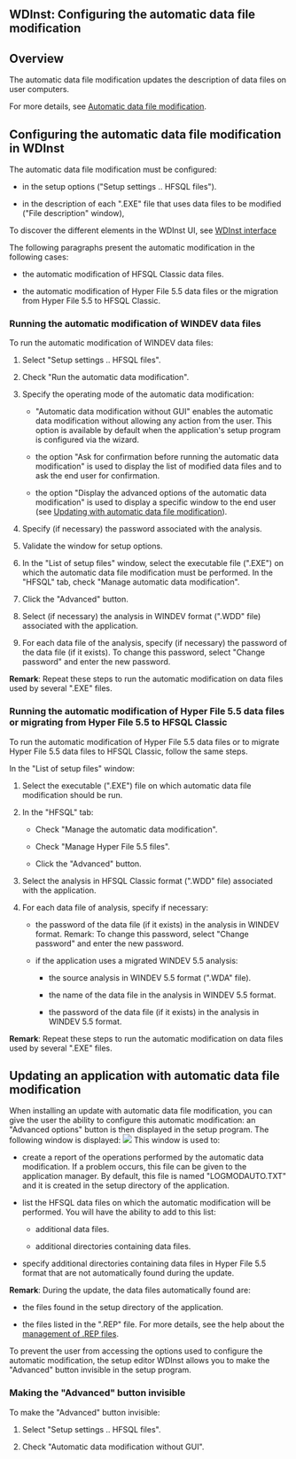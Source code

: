 


## WDInst: Configuring the automatic data file modification
			



<a name="NOTE1"></a>
<a name="NOTE1_1"></a>


## Overview
<a name="overview_ELTTEXTE000197"></a>
The automatic data file modification updates the description of data files on user computers.

For more details, see [Automatic data file modification](../WDLang4/3044195.md).

<a name="NOTE2"></a>
<a name="NOTE2_1"></a>


## Configuring the automatic data file modification in WDInst
<a name="configuring_the_automatic_data_file_modification_wdinst_ELTTEXTE000221"></a>
The automatic data file modification must be configured:

- in the setup options ("Setup settings .. HFSQL files").

- in the description of each ".EXE" file that uses data files to be modified ("File description" window), 




To discover the different elements in the WDInst UI, see [WDInst interface](../Editeurs/2028022.md)

The following paragraphs present the automatic modification in the following cases:

- the automatic modification of HFSQL Classic data files.

- the automatic modification of Hyper File 5.5 data files or the migration from Hyper File 5.5 to HFSQL Classic.



<a name="NOTE2_2"></a>


### Running the automatic modification of WINDEV data files
<a name="running_the_automatic_modification_windev_data_files_ELTPARAGRAPHE000042"></a>

To run the automatic modification of WINDEV data files:

1. Select "Setup settings .. HFSQL files".

2. Check "Run the automatic data modification". 

3. Specify the operating mode of the automatic data modification:

	- "Automatic data modification without GUI" enables the automatic data modification without allowing any action from the user. 
			This option is available by default when the application's setup program is configured via the wizard. 

	- the option "Ask for confirmation before running the automatic data modification" is used to display the list of modified data files and to ask the end user for confirmation. 

	- the option "Display the advanced options of the automatic data modification" is used to display a specific window to the end user (see [Updating with automatic data file modification](#NOTE3_1)). 




4. Specify (if necessary) the password associated with the analysis. 

5. Validate the window for setup options. 

6. In the "List of setup files" window, select the executable file (".EXE") on which the automatic data file modification must be performed. In the "HFSQL" tab, check "Manage automatic data modification". 

7. Click the "Advanced" button.

8. Select (if necessary) the analysis in WINDEV format (".WDD" file) associated with the application.

9. For each data file of the analysis, specify (if necessary) the password of the data file (if it exists). 
	To change this password, select "Change password" and enter the new password.


**Remark**: Repeat these steps to run the automatic modification on data files used by several ".EXE" files.
<a name="NOTE2_3"></a>


### Running the automatic modification of Hyper File 5.5 data files or migrating from Hyper File 5.5 to HFSQL Classic
<a name="running_the_automatic_modification_hyper_file_55_data_files_migrating_from_hyper_file_55_hfsql_classic_ELTPARAGRAPHE000080"></a>

To run the automatic modification of Hyper File 5.5 data files or to migrate Hyper File 5.5 data files to HFSQL Classic, follow the same steps. 

In the "List of setup files" window: 

1. Select the executable (".EXE") file on which automatic data file modification should be run.

2. In the "HFSQL" tab: 

	- Check "Manage the automatic data modification".

	- Check "Manage Hyper File 5.5 files".

	- Click the "Advanced" button.




3. Select the analysis in HFSQL Classic format (".WDD" file) associated with the application.

4. For each data file of analysis, specify if necessary:

	- the password of the data file (if it exists) in the analysis in WINDEV format.
			Remark: To change this password, select "Change password" and enter the new password.

	- if the application uses a migrated WINDEV 5.5 analysis:

		- the source analysis in WINDEV 5.5 format (".WDA" file).

		- the name of the data file in the analysis in WINDEV 5.5 format.

		- the password of the data file (if it exists) in the analysis in WINDEV 5.5 format.







**Remark**: Repeat these steps to run the automatic modification on data files used by several ".EXE" files.

<a name="NOTE3"></a>
<a name="NOTE3_1"></a>


## Updating an application with automatic data file modification
<a name="updating_application_with_automatic_data_file_modification_ELTTEXTE000263"></a>
When installing an update with automatic data file modification, you can give the user the ability to configure this automatic modification: an "Advanced options" button is then displayed in the setup program. The following window is displayed: 
![](https://doc.pcsoft.fr/en-US/images/image.awp?langid=3&name=Param%E9trer_modif_auto_des_fichiers%20-%20HC%20N%B0001.gif&type=thumb)
This window is used to:

- create a report of the operations performed by the automatic data modification. If a problem occurs, this file can be given to the application manager. 
	By default, this file is named "LOGMODAUTO.TXT" and it is created in the setup directory of the application.

- list the HFSQL data files on which the automatic modification will be performed. You will have the ability to add to this list:

	- additional data files.

	- additional directories containing data files.




- specify additional directories containing data files in Hyper File 5.5 format that are not automatically found during the update.




**Remark**: During the update, the data files automatically found are:

- the files found in the setup directory of the application.

- the files listed in the ".REP" file. For more details, see the help about the [management of .REP files](../WDLang4/3044186.md).




To prevent the user from accessing the options used to configure the automatic modification, the setup editor WDInst allows you to make the "Advanced" button invisible in the setup program.
<a name="NOTE3_2"></a>


### Making the "Advanced" button invisible
<a name="making_the_advanced_button_invisible_ELTPARAGRAPHE000141"></a>

To make the "Advanced" button invisible:

1. Select "Setup settings .. HFSQL files".

2. Check "Automatic data modification without GUI".





